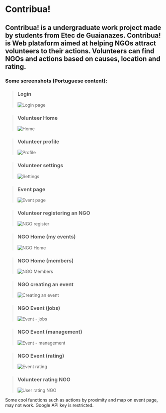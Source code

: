 # Contribua!

 ## Contribua! is a undergraduate work project made by students from Etec de Guaianazes. Contribua! is Web plataform aimed at helping NGOs attract volunteers to their actions. Volunteers can find NGOs and actions based on causes, location and rating.
 ### Some screenshots (Portuguese content):
 
 > ### Login
 > ![Login page](https://user-images.githubusercontent.com/29873725/71060221-abf97800-2143-11ea-9c5b-e8fb5d9ce6d5.png)
 
 > ### Volunteer Home
 > ![Home](https://user-images.githubusercontent.com/29873725/71060220-ab60e180-2143-11ea-8381-c9f543f49948.png)
 
 > ### Volunteer profile
 > ![Profile](https://user-images.githubusercontent.com/29873725/71060226-ac920e80-2143-11ea-8b8b-add105e175cd.png)
 
 > ### Volunteer settings
 > ![Settings](https://user-images.githubusercontent.com/29873725/71060227-ac920e80-2143-11ea-9bf2-e5698e1d2dba.png)
 
  > ### Event page
 > ![Event page](https://user-images.githubusercontent.com/29873725/71060215-aa2fb480-2143-11ea-91ad-f1f6dd3dcb2f.png)
 
 > ### Volunteer registering an NGO
 > ![NGO register](https://user-images.githubusercontent.com/29873725/71060381-11e5ff80-2144-11ea-8e78-0e528eb80e9d.png)
 
 > ### NGO Home (my events)
 > ![NGO Home](https://user-images.githubusercontent.com/29873725/71060223-abf97800-2143-11ea-8723-b4a6401fd577.png)
 
 > ### NGO Home (members)
 > ![NGO Members](https://user-images.githubusercontent.com/29873725/71060224-abf97800-2143-11ea-8af2-5173d98b76e0.png)
 
 > ### NGO creating an event
 > ![Creating an event](https://user-images.githubusercontent.com/29873725/71060210-a9971e00-2143-11ea-9646-c15825928f20.png)
 
 > ### NGO Event (jobs)
 > ![Event - jobs](https://user-images.githubusercontent.com/29873725/71060212-aa2fb480-2143-11ea-8d86-0d0b7dd556d6.png)
 
 > ### NGO Event (management)
 > ![Event - management](https://user-images.githubusercontent.com/29873725/71060213-aa2fb480-2143-11ea-9e33-b68963765ce5.png)
 
 > ### NGO Event (rating)
 > ![Event rating](https://user-images.githubusercontent.com/29873725/71061366-9a659f80-2146-11ea-9b21-72ec4a14e2ff.png)
 
 > ### Volunteer rating NGO
 > ![User rating NGO](https://user-images.githubusercontent.com/29873725/71060209-a9971e00-2143-11ea-8a84-5ff8ee9a206d.png)
 
Some cool functions such as actions by proximity and map on event page, may not work. Google API key is restricted.
